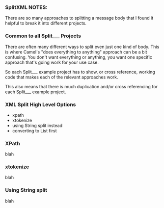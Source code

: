 ### SplitXML NOTES:

There are so many approaches to splitting a message body that I found it helpful to break it into different projects.

### Common to all Split___ Projects

There are often many different ways to split even just one kind of body. This is where Camel's "does everything to anything" approach can be a bit confusing. You don't want everything or anything, you want one specific approach that's going work for your use case.

So each Split___ example project has to show, or cross reference, working code that makes each of the relevant approaches work.

This also means that there is much duplication and/or cross referencing for each Split___ example project.

### XML Split High Level Options

 * xpath
 * xtokenize
 * using String split instead
 * converting to List<MyObject> first
 
 ### XPath
 
 blah
 
 ### xtokenize
 
 blah
 
 ### Using String split
 
 blah
 
 ### 
 
 
 